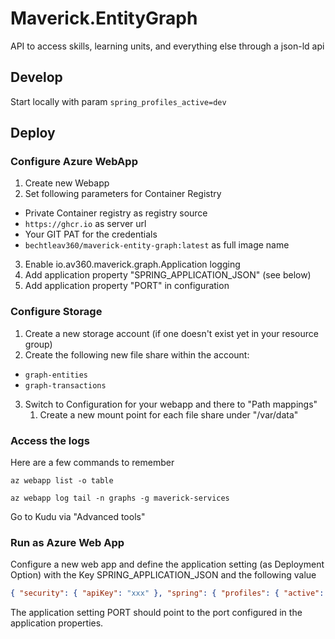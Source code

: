 # Maverick.EntityGraph
API to access skills, learning units, and everything else through a json-ld api

## Develop

Start locally with param ``spring_profiles_active=dev``

## Deploy


### Configure Azure WebApp

1. Create new Webapp
2. Set following parameters for Container Registry
  - Private Container registry as registry source
  - ``https://ghcr.io`` as server url
  - Your GIT PAT for the credentials
  - ``bechtleav360/maverick-entity-graph:latest`` as full image name
3. Enable io.av360.maverick.graph.Application logging
4. Add application property "SPRING_APPLICATION_JSON" (see below)
5. Add application property "PORT" in configuration 


### Configure Storage

1. Create a new storage account (if one doesn't exist yet in your resource group)
2. Create the following new file share within the account:
  - ``graph-entities``
  - ``graph-transactions``
3. Switch to Configuration for your webapp and there to "Path mappings"
   1. Create a new mount point for each file share under "/var/data"


### Access the logs

Here are a few commands to remember

````shell
az webapp list -o table

az webapp log tail -n graphs -g maverick-services

````

Go to Kudu via "Advanced tools"


### Run as Azure Web App

Configure a new web app and define the  application setting (as Deployment Option) with the Key SPRING_APPLICATION_JSON and the following value

```json
{ "security": { "apiKey": "xxx" }, "spring": { "profiles": { "active": "test" }, "security": { "user": { "name": "admin", "password": "xxx" } } }, "logging": { "level": { "com": { "bechtle": "TRACE" } } } }
```

The application setting PORT should point to the port configured in the application properties. 